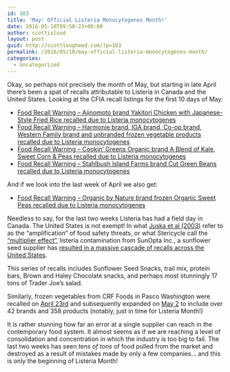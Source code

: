 ```yaml
---
id: 103
title: 'May: Official Listeria Monocytogenes Month!'
date: 2016-05-10T09:50:23+00:00
author: scottisloud
layout: post
guid: http://scottlougheed.com/?p=103
permalink: /2016/05/10/may-official-listeria-monocytogenes-month/
categories:
  - Uncategorized
---
```

Okay, so perhaps not precisely the month of May, but starting in late April there&#8217;s been a spat of recalls attributable to Listeria in Canada and the United States. Looking at the CFIA recall listings for the first 10 days of May:

  * [Food Recall Warning &#8211; Ajinomoto brand Yakitori Chicken with Japanese-Style Fried Rice recalled due to Listeria monocytogenes](http://www.inspection.gc.ca/about-the-cfia/newsroom/food-recall-warnings/complete-listing/2016-05-09b/eng/1462850202306/1462850205064)
  * [Food Recall Warning &#8211; Harmonie brand, IGA brand, Co-op brand, Western Family brand and unbranded frozen vegetable products recalled due to Listeria monocytogenes](http://www.inspection.gc.ca/about-the-cfia/newsroom/food-recall-warnings/complete-listing/2016-05-07/eng/1462667105675/1462667109404)
  * [Food Recall Warning &#8211; Cookin&#8217; Greens Organic brand A Blend of Kale, Sweet Corn & Peas recalled due to Listeria monocytogenes](http://www.inspection.gc.ca/about-the-cfia/newsroom/food-recall-warnings/complete-listing/2016-05-06/eng/1462587217154/1462587221070)
  * [Food Recall Warning &#8211; Stahlbush Island Farms brand Cut Green Beans recalled due to Listeria monocytogenes](http://www.inspection.gc.ca/about-the-cfia/newsroom/food-recall-warnings/complete-listing/2016-05-06/eng/1462593110816/1462593113719)

And if we look into the last week of April we also get:

  * [Food Recall Warning &#8211; Organic by Nature brand frozen Organic Sweet Peas recalled due to Listeria monocytogenes](http://www.inspection.gc.ca/about-the-cfia/newsroom/food-recall-warnings/complete-listing/2016-04-23e/eng/1461458494788/1461458498163) 

Needless to say, for the last two weeks Listeria has had a field day in Canada. The United States is not exempt! In what [Juska et al (2003)](http://link.springer.com/article/10.1023%2FA%3A1022416727626) refer to as the &#8220;amplification&#8221; of food safety threats, or what Stericycle call the [&#8220;multiplier effect&#8221;](http://www.stericycleexpertsolutions.com/multiplier-effect-strikes/), listeria contamination from SunOpta Inc., a sunflower seed supplier has [resulted in a massive cascade of recalls across the United States](http://www.foodsafetynews.com/2016/05/sunflower-seed-listeria-threat-causes-recalls-of-salad-trail-mix/).
  
This series of recalls includes Sunflower Seed Snacks, trail mix, protein bars, Brown and Haley Chocolate snacks, and perhaps most stunningly 17 tons of Trader Joe&#8217;s salad.

Similarly, frozen vegetables from CRF Foods in Pasco Washington were recalled on [April 23rd](http://www.fda.gov/Safety/Recalls/ucm497297.htm) and subsequently expanded on [May 2](http://www.fda.gov/Safety/Recalls/ucm498841.htm) to include over 42 brands and 358 products (notably, just in time for Listeria Month!)

It is rather stunning how far an error at a single supplier can reach in the contemporary food system. It almost seems as if we are reaching a level of consolidation and concentration in which the industry is too big to fail. The last two weeks has seen _tens of tons_ of food pulled from the market and destroyed as a result of mistakes made by only a few companies&#8230; and this is only the beginning of Listeria Month!
